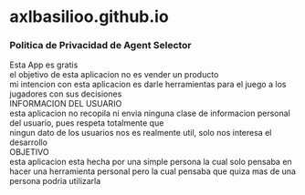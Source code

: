# axlbasilioo.github.io
<!DOCTYPE html>
<html>
<head>
	<meta charset="utf-8">
	<meta name="viewport" content="width=device-width, initial-scale=1">
</head>
<body>
<h3 id="tittle">Politica de Privacidad de Agent Selector</h3>
<div>Esta App es gratis <br>el objetivo de esta aplicacion no es vender un producto<br>mi intencion con esta aplicacion es darle herramientas para el juego a los jugadores con sus decisiones
<br>
INFORMACION DEL USUARIO<br>
esta aplicacion no recopila ni envia ninguna clase de informacion personal del usuario, pues respeta totalmente que <br>ningun dato de los usuarios nos es realmente util, solo nos interesa el desarrollo
<br>
OBJETIVO
<br>
esta aplicacion esta hecha por una simple persona la cual solo pensaba en hacer una herramienta personal pero la cual pensaba que quiza mas de una persona podria utilizarla</div>
</body>
</html>
